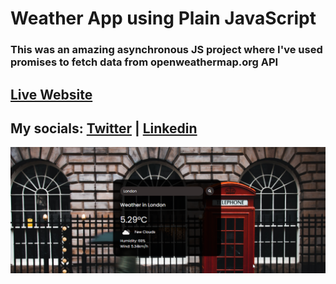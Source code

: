 # Weather App using Plain JavaScript

### This was an amazing asynchronous JS project where I've used promises to fetch data from openweathermap.org API

## [Live Website]()

## My socials: [Twitter](https://twitter.com/dragoshcode) | [Linkedin](https://linkedin.com/in/dragoshcode)

![design-image](assets/design/design.png)
